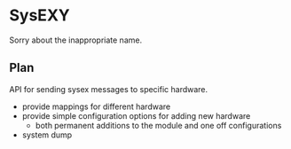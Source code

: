 # SysEXY #
Sorry about the inappropriate name.

## Plan ##
API for sending sysex messages to specific hardware.

- provide mappings for different hardware
- provide simple configuration options for adding new hardware
    - both permanent additions to the module and one off configurations
- system dump